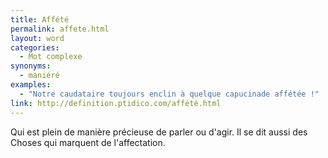 ```yaml
---
title: Affété
permalink: affete.html
layout: word
categories:
  - Mot complexe
synonyms:
  - maniéré
examples:
  - "Notre caudataire toujours enclin à quelque capucinade affétée !"
link: http://definition.ptidico.com/affété.html
---
```


Qui est plein de manière précieuse de parler ou d'agir.
Il se dit aussi des Choses qui marquent de l'affectation.

